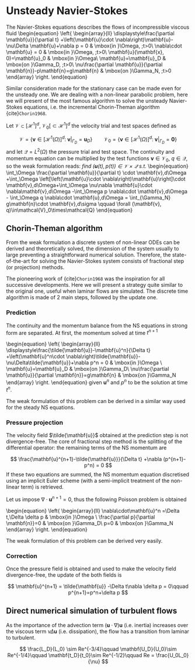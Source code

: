 # Unsteady Navier-Stokes

The Navier-Stokes equations describes the flows of incompressible viscous fluid 
\begin{equation}
\left\{
    \begin{array}{ll}
        \displaystyle\frac{\partial \mathbf{u}}{\partial t} +\left(\mathbf{u}\cdot \nabla\right)\mathbf{u}-\nu\Delta \mathbf{u}+\nabla p = 0 & \mbox{in }\Omega, \;t>0\\
        \nabla\cdot \mathbf{u} = 0 & \mbox{in }\Omega, \;t>0\\
        \mathbf{u}(\mathbf{x}, 0)=\mathbf{u}_0 & \mbox{in }\Omega\\
        \mathbf{u}=\mathbf{u}_D & \mbox{on }\Gamma_D, \;t>0\\
        \nu\frac{\partial \mathbf{u}}{\partial \mathbf{n}}-p\mathbf{n}=g\mathbf{n} & \mbox{on }\Gamma_N, \;t>0
    \end{array}
\right.
\end{equation}

Similar consideration made for the stationary case can be made even for the unsteady one. We are dealing with a non-linear parabolic problem, here we will present of the most famous algorithm to solve the unsteady Navier-Stokes equations, i.e. the incremental Chorin-Theman algorithm {cite}`Chorin1968`.

Let $\mathcal{V}\subset[\mathcal{H}^1]^d,\; \mathcal{V}_0[\subset\mathcal{H}^1]^d$ the velocity trial and test spaces defined as

$$
\mathcal{V} = \left\{\mathbf{v}\in[\mathcal{H}^1(\Omega)]^d:\;\left. \mathbf{v}\right|_{\Gamma_D} = \mathbf{u}_D\right\}\qquad 
\mathcal{V}_0 = \left\{\mathbf{v}\in[\mathcal{H}^1(\Omega)]^d:\;\left. \mathbf{v}\right|_{\Gamma_D} = \mathbf{0}\right\}
$$
and let $\mathcal{Q}= L^2(\Omega)$ the pressure trial and test space. The continuity and momentum equation can be multiplied by the test functions $\mathbf{v}\in\mathcal{V}_0,\;q\in\mathcal{Q}$, so the weak formulation reads: *find $(\mathbf{u}(t), p(t))\in\mathcal{V}\times\mathcal{Q}$ s.t.*
\begin{equation}
\int_\Omega \frac{\partial \mathbf{u}}{\partial t} \cdot \mathbf{v}\,d\Omega +\int_\Omega \left[\left(\mathbf{u}\cdot \nabla\right)\mathbf{u}\right]\cdot \mathbf{v}\,d\Omega+\int_\Omega \nu\nabla \mathbf{u}\cdot \nabla\mathbf{v}\,d\Omega -\int_\Omega p \nabla\cdot \mathbf{v}\,d\Omega - \int_\Omega q \nabla\cdot \mathbf{u}\,d\Omega = \int_{\Gamma_N} g\mathbf{n}\cdot \mathbf{v}\,d\sigma \qquad \forall (\mathbf{v}, q)\in\mathcal{V}_0\times\mathcal{Q}
\end{equation}
## Chorin-Theman algorithm
From the weak formulation a discrete system of non-linear ODEs can be derived and theoretically solved, the dimension of the system usually to large preventing a straightforward numerical solution. Therefore, the state-of-the-art for solving the Navier-Stokes system consists of fractional step (or projection) methods.

The pioneering work of {cite}`Chorin1968` was the inspiration for all successive developments. Here we will present a strategy quite similar to the original one, useful when laminar flows are simulated. The discrete time algorithm is made of 2 main steps, followed by the update one.

### Prediction
The continuity and the momentum balance from the NS equations in strong form are separated. At first, the momentum solved at time $t^{n+1}$

\begin{equation}
\left\{
    \begin{array}{ll}
        \displaystyle\frac{\tilde{\mathbf{u}}-\mathbf{u}^n}{\Delta t} +\left(\mathbf{u}^n\cdot \nabla\right)\tilde{\mathbf{u}}-\nu\Delta\tilde{\mathbf{u}}+\nabla p^n = 0 & \mbox{in }\Omega \\
        \mathbf{u}=\mathbf{u}_D & \mbox{on }\Gamma_D\\
        \nu\frac{\partial \mathbf{u}}{\partial \mathbf{n}}=g\mathbf{n} & \mbox{on }\Gamma_N
     \end{array}
\right.
\end{equation}
given ${\mathbf{u}}^n$ and $p^n$ to be the solution at time $t^n$.

The weak formulation of this problem can be derived in a similar way used for the steady NS equations.

### Pressure projection
The velocity field $\tilde{\mathbf{u}}$ obtained at the prediction step is not divergence-free. The core of fractional step method is the splitting of the differential operator: the remaining terms of the NS momentum are

$$
 \frac{\mathbf{u}^{n+1}-\tilde{\mathbf{u}}}{\Delta t} +\nabla (p^{n+1}-p^n) = 0
 $$
If these two equations are summed, the NS momentum equation discretised using an implicit Euler scheme (with a semi-implicit treatment of the non-linear term) is retrieved. 

Let us impose $\nabla \cdot \mathbf{u}^{n+1}=0$, thus the following Poisson problem is obtained

\begin{equation}
\left\{
    \begin{array}{ll}
        \nabla\cdot\mathbf{u}^n =\Delta t\,\Delta \delta p & \mbox{in }\Omega \\
        \frac{\partial p}{\partial \mathbf{n}}=0 & \mbox{on }\Gamma_D\\
        p=0 & \mbox{on }\Gamma_N
     \end{array}
\right.
\end{equation}

The weak formulation of this problem can be derived very easily.
### Correction
Once the pressure field is obtained and used to make the velocity field divergence-free, the update of the both fields is

$$
\mathbf{u}^{n+1} = \tilde{\mathbf{u}} -\Delta t\nabla \delta p = 0\qquad p^{n+1}=p^n+\delta p
$$

## Direct numerical simulation of turbulent flows
As the importance of the advection term $(\mathbf{u}\cdot\nabla)\mathbf{u}$ (i.e. inertia) increases over the viscous term $\nu\Delta\mathbf{u}$ (i.e. dissipation), the flow has a transition from laminar to turbulent.


$$
\frac{L_D}{L_0} \sim Re^{-3/4}\qquad 
\mathbf{U_D}{U_0}\sim Re^{-1/4}\qquad
\mathbf{t_D}{t_0}\sim Re^{-1/2}\qquad
Re = \frac{U_0L_0}{\nu}
$$